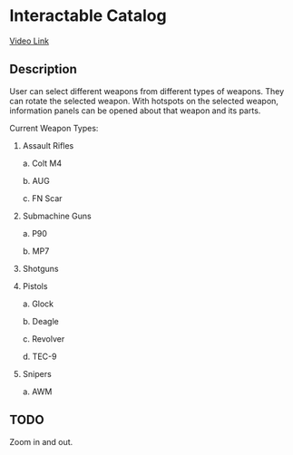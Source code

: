 # Interactable Catalog 
[Video Link](https://youtu.be/ukZWwwSZ-HM)

## Description
User can select different weapons from different types of weapons. They can rotate the selected weapon. With hotspots on the selected weapon, information panels can be opened about that weapon and its parts. 

Current Weapon Types:

1. Assault Rifles
   
    a. Colt M4

    b. AUG

    c. FN Scar

2. Submachine Guns

    a. P90

    b. MP7

3. Shotguns

4. Pistols
   
    a. Glock

    b. Deagle

    c. Revolver

    d. TEC-9


5. Snipers

    a. AWM

## TODO
Zoom in and out.
